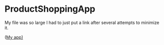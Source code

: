 # ProductShoppingApp

My file was so large I had to just put a link after several attempts to minimize it. 

([My app)
](https://youtu.be/IXu-2jHloz0)
